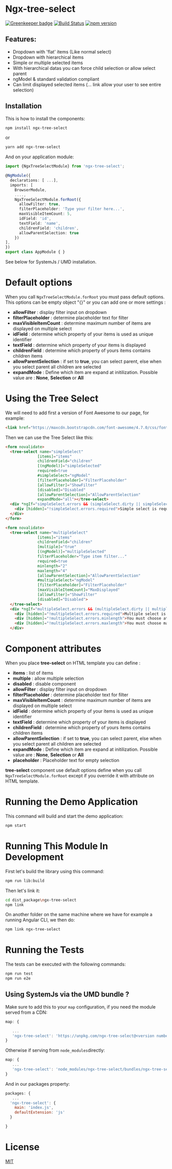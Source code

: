 # Ngx-tree-select

[![Greenkeeper badge](https://badges.greenkeeper.io/Crazyht/ngx-tree-select.svg)](https://greenkeeper.io/)
[![Build Status](https://travis-ci.org/Crazyht/ngx-tree-select.svg?branch=dev)](https://travis-ci.org/Crazyht/ngx-tree-select)
[![npm version](https://badge.fury.io/js/ngx-tree-select.svg)](https://badge.fury.io/js/ngx-tree-select)
## Features:
- Dropdown with 'flat' items (Like normal select)
- Dropdown with hierarchical items
- Simple or multiple selected items
- With hierarchical datas you can force child selection or allow select parent
- ngModel & standard validation compliant
- Can limit displayed selected items (... link allow your user to see entire selection)

## Installation

This is how to install the components:

```bash
npm install ngx-tree-select
```

or

```bash
yarn add ngx-tree-select
```

And on your application module:

```ts
import {NgxTreeSelectModule} from 'ngx-tree-select';

@NgModule({
  declarations: [ ...],
  imports: [
    BrowserModule,
    ....,
    NgxTreeSelectModule.forRoot({
      allowFilter: true,
      filterPlaceholder: 'Type your filter here...',
      maxVisibleItemCount: 5,
      idField: 'id',
      textField: 'name',
      childrenField: 'children',
      allowParentSelection: true
    })
],
})
export class AppModule { }
```

See below for SystemJs / UMD installation.

# Default options

When you call ```NgxTreeSelectModule.forRoot``` you must pass default options. This options can be empty object "{}" or you can add one or more settings :

- **allowFilter** : display filter input on dropdown
- **filterPlaceholder** : determine placeholder text for filter
- **maxVisibleItemCount** : determine maximum number of items are displayed on multiple select
- **idField** : determine which property of your items is used as unique identifier
- **textField** : determine which property of your items is displayed
- **childrenField** : determine which property of yours items contains children items
- **allowParentSelection** : if set to **true**, you can select parent, else when you select parent all children are selected
- **expandMode** : Define which item are expand at initilization. Possible value are : **None**, **Selection** or **All**

# Using the Tree Select

We will need to add first a version of Font Awesome to our page, for example:

```html
<link href="https://maxcdn.bootstrapcdn.com/font-awesome/4.7.0/css/font-awesome.min.css" rel="stylesheet">
```

Then we can use the Tree Select like this:

```html
<form novalidate>
  <tree-select name="simpleSelect"
              [items]="items"
              childrenField="children"
              [(ngModel)]="simpleSelected"
              required=true
              #simpleSelect="ngModel"
              [filterPlaceholder]="FilterPlaceholder"
              [allowFilter]="ShowFilter"
              [disabled]="Disabled"
              [allowParentSelection]="AllowParentSelection"
              expandMode="all"></tree-select>
  <div *ngIf="simpleSelect.errors && (simpleSelect.dirty || simpleSelect.touched)" class="alert alert-danger">
    <div [hidden]="!simpleSelect.errors.required">Simple select is required</div>
  </div>
</form>

<form novalidate>
  <tree-select name="multipleSelect"
              [items]="items"
              childrenField="children"
              [multiple]="true"
              [(ngModel)]="multipleSelected"
              filterPlaceholder="Type item filter..."
              required=true
              minlength="2"
              maxlength="4"
              [allowParentSelection]="AllowParentSelection"
              #multipleSelect="ngModel"
              [filterPlaceholder]="FilterPlaceholder"
              [maxVisibleItemCount]="MaxDisplayed"
              [allowFilter]="ShowFilter"
              [disabled]="Disabled">
  </tree-select>
  <div *ngIf="multipleSelect.errors && (multipleSelect.dirty || multipleSelect.touched)" class="alert alert-danger">
    <div [hidden]="!multipleSelect.errors.required">Multiple select is required</div>
    <div [hidden]="!multipleSelect.errors.minlength">You must choose at least 2 items on Multiple select</div>
    <div [hidden]="!multipleSelect.errors.maxlength">You must choose maximum 4 items on Multiple select</div>
  </div>
```

# Component attributes

When you place **tree-select** on HTML template you can define :

- **items** : list of items
- **multiple** : allow multiple selection
- **disabled** : disable component
- **allowFilter** : display filter input on dropdown
- **filterPlaceholder** : determine placeholder text for filter
- **maxVisibleItemCount** : determine maximum number of items are displayed on multiple select
- **idField** : determine which property of your items is used as unique identifier
- **textField** : determine which property of your items is displayed
- **childrenField** : determine which property of yours items contains children items
- **allowParentSelection** : if set to **true**, you can select parent, else when you select parent all children are selected
- **expandMode** : Define which item are expand at initilization. Possible value are : **None**, **Selection** or **All**
- **placeholder** : Placeholder text for empty selection

**tree-select** component use default options define when you call ```NgxTreeSelectModule.forRoot``` except if you override it with attribute on HTML template.

# Running the Demo Application
This command will build and start the demo application:

```bash
npm start
```

# Running This Module In Development

First let's build the library using this command:

```bash
npm run lib:build
```


Then let's link it:

```bash
cd dist_package\ngx-tree-select
npm link
```


On another folder on the same machine where we have for example a running Angular CLI, we then do:

```bash
npm link ngx-tree-select
```


# Running the Tests

The tests can be executed with the following commands:

```bash
npm run test
npm run e2e
```

## Using SystemJs via the UMD bundle ?

Make sure to add this to your `map` configuration, if you need the module served from a CDN:

```javascript
map: {

   ...
   'ngx-tree-select': 'https://unpkg.com/ngx-tree-select@<version number>/ngx-tree-select.rollup.umd.min.js'
}
```

Otherwise if serving from `node_modules`directly:

```javascript
map: {
   ...
   'ngx-tree-select': 'node_modules/ngx-tree-select/bundles/ngx-tree-select.umd.min.js'
}
```

And in our packages property:

```javascript
packages: {
   ...
  'ngx-tree-select': {
    main: 'index.js',
    defaultExtension: 'js'
  }

}
```


# License

[MIT](https://opensource.org/licenses/MIT)
